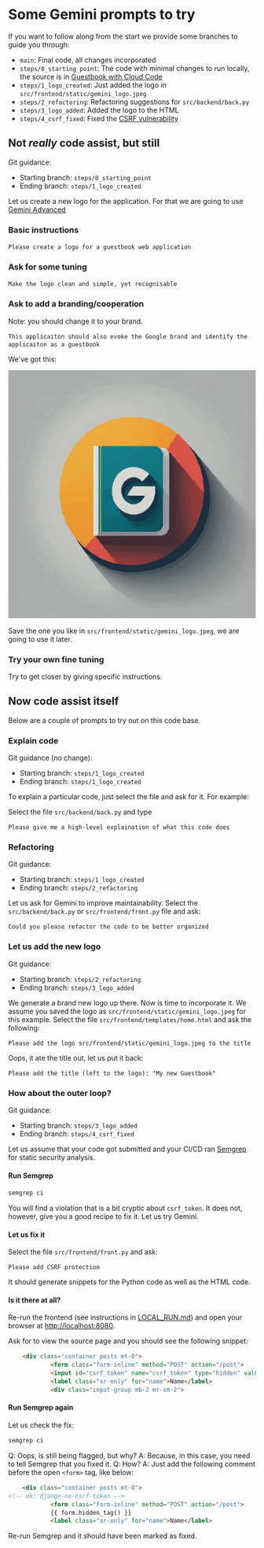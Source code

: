 # Some Gemini prompts to try

If you want to follow along from the start we provide some branches to guide you through:

* `main`: Final code, all changes incorporated
* `steps/0_starting_point`: The code with minimal changes to run locally, the source is in [Guestbook with Cloud Code](https://github.com/GoogleCloudPlatform/cloud-code-samples/tree/v1/python/python-guestbook)
* `steps/1_logo_created`: Just added the logo in ``src/frontend/static/gemini_logo.jpeg``
* ``steps/2_refactoring``: Refactoring suggestions for ``src/backend/back.py``
* ``steps/3_logo_added``: Added the logo to the HTML
* ``steps/4_csrf_fixed``: Fixed the [CSRF vulnerability](https://owasp.org/www-community/attacks/csrf)

## Not *really* code assist, but still

Git guidance:

* Starting branch: ``steps/0_starting_point``
* Ending branch: ``steps/1_logo_created``

Let us create a new logo for the application.
For that we are going to use [Gemini Advanced](https://gemini.google.com/)

### Basic instructions

```text
Please create a logo for a guestbook web application
```

### Ask for some tuning

```text
Make the logo clean and simple, yet recognisable
```

### Ask to add a branding/cooperation

Note: you should change it to your brand.

```text
This applicaiton should also evoke the Google brand and identify the applicaiton as a guestbook
```

We've got this:

![gemini_logo](./src/frontend/static/gemini_logo.jpeg)

Save the one you like in ``src/frontend/static/gemini_logo.jpeg``, we are going to use it later.

### Try your own fine tuning

Try to get closer by giving specific instructions.

## Now code assist itself

Below are a couple of prompts to try out on this code base.

### Explain code

Git guidance (no change):

* Starting branch: ``steps/1_logo_created``
* Ending branch: ``steps/1_logo_created``

To explain a particular code, just select the file and ask for it. For example:

Select the file ``src/backend/back.py`` and type

```text
Please give me a high-level explaination of what this code does
```

### Refactoring

Git guidance:

* Starting branch: ``steps/1_logo_created``
* Ending branch: ``steps/2_refactoring``

Let us ask for Gemini to improve maintainability. Select the ``src/backend/back.py`` or ``src/frontend/front.py`` file and ask:

```text
Could you please refactor the code to be better organized
```

### Let us add the new logo

Git guidance:

* Starting branch: ``steps/2_refactoring``
* Ending branch: ``steps/3_logo_added``


We generate a brand new logo up there. 
Now is time to incorporate it.
We assume you saved the logo as ``src/frontend/static/gemini_logo.jpeg`` for this example.
Select the file ``src/frontend/templates/home.html`` and ask the following:

```text
Please add the logo src/frontend/static/gemini_logo.jpeg to the title
```

Oops, it ate the title out, let us put it back:

```text
Please add the title (left to the logo): "My new Guestbook"
```

### How about the outer loop?

Git guidance:

* Starting branch: ``steps/3_logo_added``
* Ending branch: ``steps/4_csrf_fixed``

Let us assume that your code got submitted and your CI/CD ran [Semgrep](https://semgrep.dev/) for static security analysis.

#### Run Semgrep

```bash
semgrep ci
```

You will find a violation that is a bit cryptic about ``csrf_token``.
It does not, however, give you a good recipe to fix it. 
Let us try Gemini.

#### Let us fix it

Select the file ``src/frontend/front.py`` and ask:

```text
Please add CSRF protection
```

It should generate snippets for the Python code as well as the HTML code.

#### Is it there at all?

Re-run the frontend (see instructions in [LOCAL_RUN.md](./LOCAL_RUN.md)) and open your browser at [http://localhost:8080](http://localhost:8080).

Ask for to view the source page and you should see the following snippet:

```html
    <div class="container posts mt-0">
            <form class="form-inline" method="POST" action="/post">
            <input id="csrf_token" name="csrf_token" type="hidden" value="IjMwNWI0NzIxZmU2MTRiOWMyMGY1NTE4YWQzNmRmNzhmM2FmNzE5YTki.ZlXAsA.uIenYsnVxq7KGzBCnZlguZYtFHw">
            <label class="sr-only" for="name">Name</label>
            <div class="input-group mb-2 mr-sm-2">
```

#### Run Semgrep again

Let us check the fix:

```bash
semgrep ci
```

Q: Oops, is still being flagged, but why? 
A: Because, in this case, you need to tell Semgrep that you fixed it.
Q: How?
A: Just add the following comment before the open `<form>` tag, like below:

```html
    <div class="container posts mt-0">
<!-- ok: django-no-csrf-token -->
            <form class="form-inline" method="POST" action="/post">
            {{ form.hidden_tag() }}
            <label class="sr-only" for="name">Name</label>

```

Re-run Semgrep and it should have been marked as fixed.
